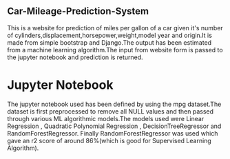 
## Car-Mileage-Prediction-System
This is a website for prediction of miles per gallon of a car given it's number of cylinders,displacement,horsepower,weight,model year and origin.It is made from simple bootstrap and Django.The output has been estimated from a machine learning algorithm.The input from website form is passed to the jupyter notebook and prediction is returned.

# Jupyter Notebook
The jupyter notebook used has been defined by using the mpg dataset.The dataset is first preprocessed to remove all NULL values and then passed through various ML algorithmic models.The models used were Linear Regression , Quadratic Polynomial Regression , DecisionTreeRegressor and RandomForestRegressor. Finally RandomForestRegressor was used which gave an r2 score of around 86%(which is good for Supervised Learning Algorithm).
